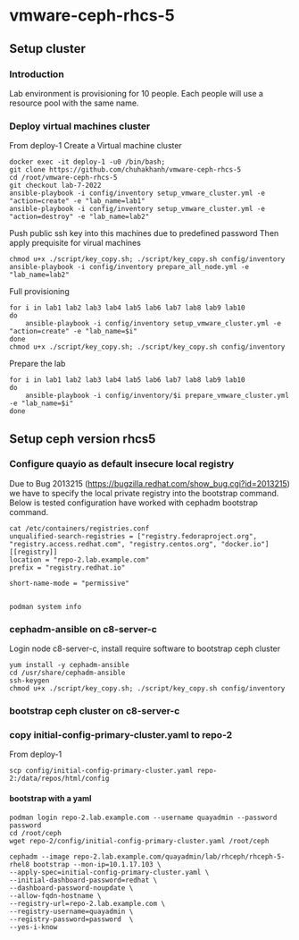 # vmware-ceph-rhcs-5

## Setup cluster

### Introduction
Lab environment is provisioning for 10 people. Each people will use a resource pool with the same name. 

### Deploy virtual machines cluster
From deploy-1 
Create a Virtual machine cluster 

    docker exec -it deploy-1 -u0 /bin/bash;
    git clone https://github.com/chuhakhanh/vmware-ceph-rhcs-5
    cd /root/vmware-ceph-rhcs-5
    git checkout lab-7-2022
    ansible-playbook -i config/inventory setup_vmware_cluster.yml -e "action=create" -e "lab_name=lab1"
    ansible-playbook -i config/inventory setup_vmware_cluster.yml -e "action=destroy" -e "lab_name=lab2"

Push public ssh key into this machines due to predefined password
Then apply prequisite for virual machines
    
    chmod u+x ./script/key_copy.sh; ./script/key_copy.sh config/inventory
    ansible-playbook -i config/inventory prepare_all_node.yml -e "lab_name=lab2"

Full provisioning 

    for i in lab1 lab2 lab3 lab4 lab5 lab6 lab7 lab8 lab9 lab10
    do
        ansible-playbook -i config/inventory setup_vmware_cluster.yml -e "action=create" -e "lab_name=$i"
    done
    chmod u+x ./script/key_copy.sh; ./script/key_copy.sh config/inventory

Prepare the lab

    for i in lab1 lab2 lab3 lab4 lab5 lab6 lab7 lab8 lab9 lab10
    do
        ansible-playbook -i config/inventory/$i prepare_vmware_cluster.yml -e "lab_name=$i"
    done



## Setup ceph version rhcs5
### Configure quayio as default insecure local registry 
Due to Bug 2013215 (https://bugzilla.redhat.com/show_bug.cgi?id=2013215) we have to specify the local private registry into the bootstrap command. 
Below is tested configuration have worked with cephadm bootstrap command. 

    cat /etc/containers/registries.conf 
    unqualified-search-registries = ["registry.fedoraproject.org", "registry.access.redhat.com", "registry.centos.org", "docker.io"]
    [[registry]]
    location = "repo-2.lab.example.com"
    prefix = "registry.redhat.io"
    
    short-name-mode = "permissive"


    podman system info
    
### cephadm-ansible on c8-server-c
Login node c8-server-c, install require software to bootstrap ceph cluster
    
    yum install -y cephadm-ansible
    cd /usr/share/cephadm-ansible
    ssh-keygen
    chmod u+x ./script/key_copy.sh; ./script/key_copy.sh config/inventory

### bootstrap ceph cluster on c8-server-c

### copy initial-config-primary-cluster.yaml to repo-2
From deploy-1

    scp config/initial-config-primary-cluster.yaml repo-2:/data/repos/html/config
    
#### bootstrap with a yaml 

    podman login repo-2.lab.example.com --username quayadmin --password password
    cd /root/ceph
    wget repo-2/config/initial-config-primary-cluster.yaml /root/ceph

    cephadm --image repo-2.lab.example.com/quayadmin/lab/rhceph/rhceph-5-rhel8 bootstrap --mon-ip=10.1.17.103 \
    --apply-spec=initial-config-primary-cluster.yaml \
    --initial-dashboard-password=redhat \
    --dashboard-password-noupdate \
    --allow-fqdn-hostname \
    --registry-url=repo-2.lab.example.com \
    --registry-username=quayadmin \
    --registry-password=password  \
    --yes-i-know
